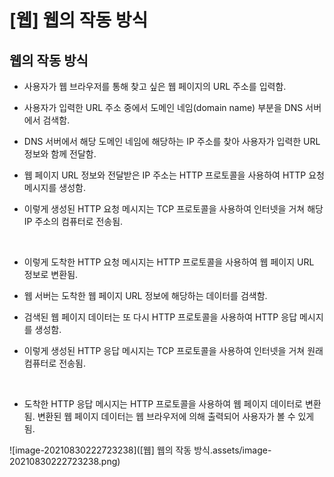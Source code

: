 # [웹] 웹의 작동 방식







## 웹의 작동 방식

+ 사용자가 웹 브라우저를 통해 찾고 싶은 웹 페이지의 URL 주소를 입력함.

+ 사용자가 입력한 URL 주소 중에서 도메인 네임(domain name) 부분을 DNS 서버에서 검색함. 
+ DNS 서버에서 해당 도메인 네임에 해당하는 IP 주소를 찾아 사용자가 입력한 URL 정보와 함께 전달함. 
+ 웹 페이지 URL 정보와 전달받은 IP 주소는 HTTP 프로토콜을 사용하여 HTTP 요청 메시지를 생성함. 
+ 이렇게 생성된 HTTP 요청 메시지는 TCP 프로토콜을 사용하여 인터넷을 거쳐 해당 IP 주소의 컴퓨터로 전송됨.

<br/>

+ 이렇게 도착한 HTTP 요청 메시지는 HTTP 프로토콜을 사용하여 웹 페이지 URL 정보로 변환됨. 
+ 웹 서버는 도착한 웹 페이지 URL 정보에 해당하는 데이터를 검색함.

+ 검색된 웹 페이지 데이터는 또 다시 HTTP 프로토콜을 사용하여 HTTP 응답 메시지를 생성함. 
+ 이렇게 생성된 HTTP 응답 메시지는 TCP 프로토콜을 사용하여 인터넷을 거쳐 원래 컴퓨터로 전송됨. 

<br/>

+ 도착한 HTTP 응답 메시지는 HTTP 프로토콜을 사용하여 웹 페이지 데이터로 변환됨. 변환된 웹 페이지 데이터는 웹 브라우저에 의해 출력되어 사용자가 볼 수 있게 됨.

![image-20210830222723238]([웹] 웹의 작동 방식.assets/image-20210830222723238.png)

